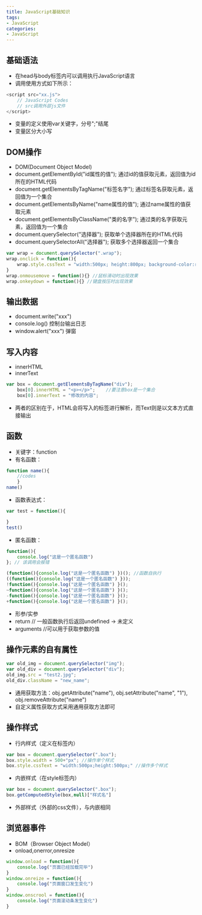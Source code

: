 ```yaml
---
title: JavaScript基础知识
tags:
- JavaScript
categories:
- JavaScript
---
```


## 基础语法

- 在head与body标签内可以调用执行JavaScript语言
- 调用使用方式如下所示：
```JavaScript
<script src="xx.js">
	// JavaScript Codes
	// src调用外部js文件
</script>
```
- 变量的定义使用var关键字，分号";"结尾
- 变量区分大小写

<!--more-->

## DOM操作
- DOM(Document Object Model)
- document.getElementById("id属性的值"); 通过id的值获取元素，返回值为id所在的HTML代码
- document.getElementsByTagName("标签名字"); 通过标签名获取元素，返回值为一个集合
- document.getElementsByName("name属性的值"); 通过name属性的值获取元素
- document.getElementsByClassName("类的名字"); 通过类的名字获取元素，返回值为一个集合
- document.querySelector("选择器"); 获取单个选择器所在的HTML代码
- document.querySelectorAll("选择器"); 获取多个选择器返回一个集合
```JavaScript
var wrap = document.querySelector(".wrap");
wrap.onclick = function(){
	wrap.style.cssText = "width:500px; height:800px; background-color:red;")	
}
wrap.onmousemove = function(){} //鼠标滑动时出现效果
wrap.onkeydown = function(){} //键盘按压时出现效果
``` 

## 输出数据
- document.write("xxx")
- console.log() 控制台输出日志
- window.alert("xxx") 弹窗

## 写入内容
- innerHTML
- innerText
```JavaScript
var box = document.getElementsByTagName("div");
	box[0].innerHTML = "<p></p>";    //要注意box是一个集合
	box[0].innerText = "修改的内容";
```
- 两者的区别在于，HTML会将写入的标签进行解析，而Text则是以文本方式直接输出

## 函数
- 关键字：function
- 有名函数：
```JavaScript
function name(){ 
	//codes 
	}
name()
```
- 函数表达式：
```JavaScript
var test = function(){

}
test()
```
- 匿名函数：
```JavaScript
function(){
	console.log("这是一个匿名函数")
}; // 该调用会报错

(function(){console.log("这是一个匿名函数") })(); //函数自执行
((function(){console.log("这是一个匿名函数") }));
!function(){console.log("这是一个匿名函数") }();
~function(){console.log("这是一个匿名函数") }();
-function(){console.log("这是一个匿名函数") }();
+function(){console.log("这是一个匿名函数") }();
```
- 形参/实参
- return // 一般函数执行后返回undefined -> 未定义
- arguments //可以用于获取参数的值

## 操作元素的自有属性
```JavaScript
var old_img = document.querySelector("img");
var old_div = document.querySelector("div");
old_img.src = "test2.jpg";
old_div.className = "new_name";
```
- 通用获取方法：obj.getAttribute("name"), obj.setAttribute("name", "1"), obj.removeAttribute("name")
- 自定义属性获取方式采用通用获取方法即可

## 操作样式
- 行内样式（定义在标签内）
```JavaScript
var box = document.querySelector(".box");
box.style.width = 500+"px"; //操作单个样式
box.style.cssText = "width:500px;height:500px;" //操作多个样式
```
- 内嵌样式（在style标签内）
```JavaScript
var box = document.querySelector(".box");
box.getComputedStyle(box,null)["样式名"]
```
- 外部样式（外部的css文件），与内嵌相同

## 浏览器事件
- BOM（Browser Object Model）
- onload,onerror,onresize
```JavaScript
window.onload = function(){
	console.log("页面已经加载完毕")
}
window.onreize = function(){
	console.log("页面窗口发生变化")
}
window.onscrool = function(){
	console.log("页面滚动条发生变化")
}
```